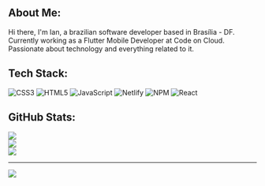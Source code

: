 ## About Me:
Hi there, I'm Ian, a brazilian software developer based in Brasília - DF. 
<br> Currently working as a Flutter Mobile Developer at Code on Cloud.
<br> Passionate about technology and everything related to it.

## Tech Stack:
![CSS3](https://img.shields.io/badge/css3-%231572B6.svg?style=for-the-badge&logo=css3&logoColor=white) ![HTML5](https://img.shields.io/badge/html5-%23E34F26.svg?style=for-the-badge&logo=html5&logoColor=white) ![JavaScript](https://img.shields.io/badge/javascript-%23323330.svg?style=for-the-badge&logo=javascript&logoColor=%23F7DF1E) ![Netlify](https://img.shields.io/badge/netlify-%23000000.svg?style=for-the-badge&logo=netlify&logoColor=#00C7B7) ![NPM](https://img.shields.io/badge/NPM-%23000000.svg?style=for-the-badge&logo=npm&logoColor=white) ![React](https://img.shields.io/badge/react-%2320232a.svg?style=for-the-badge&logo=react&logoColor=%2361DAFB)
## GitHub Stats:
![](https://github-readme-stats.vercel.app/api?username=vieira14n&theme=dark&hide_border=false&include_all_commits=false&count_private=false)<br/>
![](https://github-readme-streak-stats.herokuapp.com/?user=vieira14n&theme=dark&hide_border=false)<br/>
![](https://github-readme-stats.vercel.app/api/top-langs/?username=vieira14n&theme=dark&hide_border=false&include_all_commits=false&count_private=false&layout=compact)

---
[![](https://visitcount.itsvg.in/api?id=vieira14n&icon=5&color=0)](https://visitcount.itsvg.in)

<!-- Proudly created with GPRM ( https://gprm.itsvg.in ) -->
